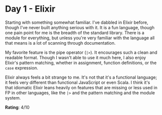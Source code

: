 # Day 1 - Elixir
Starting with something somewhat familiar. I've dabbled in Elixir before, though I've never built anything serious with it. It is a fun language, though one pain point for me is the breadth of the standard library. There is a module for everything, but unless you're very familiar with the language all that means is a lot of scanning through documentation. 

My favorite feature is the pipe operator (`|>`). It encourages such a clean and readable format. Though I wasn't able to use it much here, I also enjoy Elixir's pattern matching, whether in assignment, function definitions, or the `case` expression.

Elixir always feels a bit strange to me. It's not that it's a functional language; it feels very different than functional JavaScript or even Scala. I think it's that idiomatic Elixir leans heavily on features that are missing or less used in FP in other languages, like the `|>` and the pattern matching and the module system.


**Rating**: 4/10